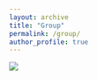 ```yaml
---
layout: archive
title: "Group"
permalink: /group/
author_profile: true
---
```


![](http://jhparkastro.github.io/files/group_20250210.png)
